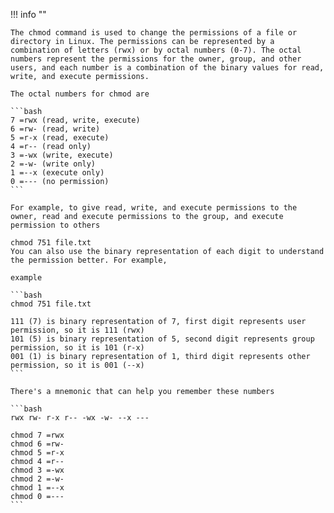 !!! info ""

    The chmod command is used to change the permissions of a file or directory in Linux. The permissions can be represented by a combination of letters (rwx) or by octal numbers (0-7). The octal numbers represent the permissions for the owner, group, and other users, and each number is a combination of the binary values for read, write, and execute permissions.

    The octal numbers for chmod are
    
    ```bash
    7 =rwx (read, write, execute)
    6 =rw- (read, write)
    5 =r-x (read, execute)
    4 =r-- (read only)
    3 =-wx (write, execute)
    2 =-w- (write only)
    1 =--x (execute only)
    0 =--- (no permission)
    ```

    For example, to give read, write, and execute permissions to the owner, read and execute permissions to the group, and execute permission to others

    chmod 751 file.txt
    You can also use the binary representation of each digit to understand the permission better. For example,

    example

    ```bash
    chmod 751 file.txt

    111 (7) is binary representation of 7, first digit represents user permission, so it is 111 (rwx)
    101 (5) is binary representation of 5, second digit represents group permission, so it is 101 (r-x)
    001 (1) is binary representation of 1, third digit represents other permission, so it is 001 (--x)
    ```

    There's a mnemonic that can help you remember these numbers

    ```bash
    rwx rw- r-x r-- -wx -w- --x ---
    
    chmod 7 =rwx
    chmod 6 =rw-
    chmod 5 =r-x
    chmod 4 =r--
    chmod 3 =-wx
    chmod 2 =-w-
    chmod 1 =--x
    chmod 0 =---
    ```
